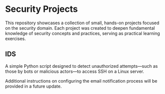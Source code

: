 # Security Projects

This repository showcases a collection of small, hands-on projects focused on the security domain. 
Each project was created to deepen fundamental knowledge of security concepts and practices, serving as practical learning exercises.

## IDS


A simple Python script designed to detect unauthorized attempts—such as those by bots or malicious actors—to access SSH on a Linux server.

Additional instructions on configuring the email notification process will be provided in a future update.
